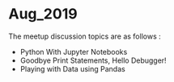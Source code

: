 # Aug_2019
The meetup discussion topics are as follows : 
* Python With Jupyter Notebooks
* Goodbye Print Statements, Hello Debugger! 
* Playing with Data using Pandas 
